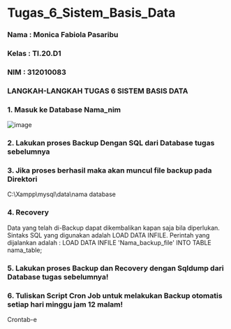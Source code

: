 # Tugas_6_Sistem_Basis_Data

### Nama  : Monica Fabiola Pasaribu
### Kelas : TI.20.D1
### NIM   : 312010083

### LANGKAH-LANGKAH TUGAS 6 SISTEM BASIS DATA 

### 1. Masuk ke Database Nama_nim
![image](https://user-images.githubusercontent.com/101724604/172102124-18a32cfa-cd8a-4122-a38f-3ae0c41bede4.png)

### 2. Lakukan proses Backup Dengan SQL dari Database tugas sebelumnya
### 3. Jika proses berhasil maka akan muncul file backup pada Direktori
C:\Xampp\mysql\data\nama database
### 4. Recovery
Data yang telah di-Backup dapat dikembalikan kapan saja bila diperlukan. Sintaks SQL yang digunakan adalah LOAD DATA INFILE. Perintah yang dijalankan adalah :
LOAD DATA INFILE 'Nama_backup_file' INTO TABLE nama_table;
### 5. Lakukan proses Backup dan Recovery dengan Sqldump dari Database tugas sebelumnya!
### 6. Tuliskan Script Cron Job untuk melakukan Backup otomatis setiap hari minggu jam 12 malam!
Crontab-e
